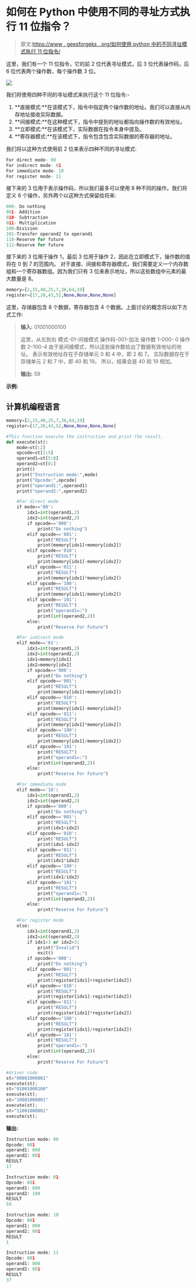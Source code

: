 # 如何在 Python 中使用不同的寻址方式执行 11 位指令？

> 原文:[https://www . geesforgeks . org/如何使用 python 中的不同寻址模式执行 11 位指令/](https://www.geeksforgeeks.org/how-to-execute-a-11-digit-instruction-using-different-addressing-modes-in-python/)

这里，我们有一个 11 位指令，它的前 2 位代表寻址模式，后 3 位代表操作码，后 6 位代表两个操作数，每个操作数 3 位。

![](img/f93085a2c4aa1e689b26450b677abdc9.png)

我们将使用四种不同的寻址模式来执行这个 11 位指令:-

1.  **直接模式:**在该模式下，指令中指定两个操作数的地址。我们可以直接从内存地址接收实际数据。
2.  **间接模式:**在这种模式下，指令中提到的地址都指向操作数的有效地址。
3.  **立即模式:**在该模式下，实际数据在指令本身中提及。
4.  **寄存器模式:**在该模式下，指令包含包含实际数据的寄存器的地址。

我们将以这种方式使用前 2 位来表示四种不同的寻址模式:

```py
For direct mode- 00
For indirect mode- 01
For immediate mode- 10
For register mode- 11

```

接下来的 3 位用于表示操作码，所以我们最多可以使用 8 种不同的操作。我们将定义 6 个操作，另外两个以这种方式保留给将来:

```py
000- Do nothing
001- Addition
010- Subtraction
011- Multiplication
100-Division
101-Transfer operand2 to operand1
110-Reserve for future
111-Reserve for future

```

接下来的 3 位用于操作 1，最后 3 位用于操作 2，因此在立即模式下，操作数的值将在 0 到 7 的范围内。
对于直接、间接和寄存器模式，我们需要定义一个内存数组和一个寄存器数组。因为我们只有 3 位来表示地址，所以这些数组中元素的最大数量是 8。

```py
memory=[2,15,40,25,7,36,64,19]
register=[17,20,43,52,None,None,None,None]

```

这里，存储器包含 8 个数据，寄存器包含 4 个数据。上面讨论的概念将以如下方式工作:

> **输入:** 01001000100
> 
> 这里，从左到右
> 模式-01-间接模式
> 操作码-001-加法
> 操作数 1-000- 0
> 操作数 2–100-4
> 由于是间接模式，所以这些操作数给出了数据有效地址的地址。
> 表示有效地址存在于存储单元 0 和 4 中，即 2 和 7。
> 实际数据存在于存储单元 2 和 7 中，即 40 和 19。
> 所以，结果会是 40 和 19 相加。
> 
> **输出:** 59

**示例:**

## 计算机编程语言

```py
memory=[2,15,40,25,7,36,64,19]
register=[17,20,43,52,None,None,None,None]

#This function execute the instruction and print the result. 
def execute(st):
    mode=st[:2]
    opcode=st[2:5]
    operand1=st[5:8]
    operand2=st[8:]
    print()
    print("Instruction mode:",mode)
    print("Opcode:",opcode)
    print("operand1:",operand1)
    print("operand2:",operand2)

    #For direct mode
    if mode=='00':
        idx1=int(operand1,2)
        idx2=int(operand2,2)
        if opcode=='000':
            print("Do nothing")
        elif opcode=='001':
            print("RESULT")
            print(memory[idx1]+memory[idx2])
        elif opcode=='010':
            print("RESULT")
            print(memory[idx1]-memory[idx2])
        elif opcode=='011':
            print("RESULT")
            print(memory[idx1]*memory[idx2])
        elif opcode=='100':
            print("RESULT")
            print(memory[idx1]/memory[idx2])
        elif opcode=='101':
            print("RESULT")
            print("operand1=:")
            print(int(operand2,2))
        else:
            print("Reserve For Future")

    #For indirect mode
    elif mode=='01':
        idx1=int(operand1,2)
        idx2=int(operand2,2)
        idx1=memory[idx1]
        idx2=memory[idx2]
        if opcode=='000':
            print("Do nothing")
        elif opcode=='001':
            print("RESULT")
            print(memory[idx1]+memory[idx2])
        elif opcode=='010':
            print("RESULT")
            print(memory[idx1]-memory[idx2])
        elif opcode=='011':
            print("RESULT")
            print(memory[idx1]*memory[idx2])
        elif opcode=='100':
            print("RESULT")
            print(memory[idx1]/memory[idx2])
        elif opcode=='101':
            print("RESULT")
            print("operand1=:")
            print(int(operand2,2))
        else:
            print("Reserve For Future")

    #For immediate mode
    elif mode=='10':
        idx1=int(operand1,2)
        idx2=int(operand2,2)
        if opcode=='000':
            print("Do nothing")
        elif opcode=='001':
            print("RESULT")
            print(idx1+idx2)
        elif opcode=='010':
            print("RESULT")
            print(idx1-idx2)
        elif opcode=='011':
            print("RESULT")
            print(idx1*idx2)
        elif opcode=='100':
            print("RESULT")
            print(idx1/idx2)
        elif opcode=='101':
            print("RESULT")
            print("operand1=:")
            print(int(operand2,2))
        else:
            print("Reserve For Future")

    #For register mode
    else:
        idx1=int(operand1,2)
        idx2=int(operand2,2)
        if idx1>3 or idx2>3:
            print("Invalid")
            exit()
        if opcode=='000':
            print("Do nothing")
        elif opcode=='001':
            print("RESULT")
            print(register[idx1]+register[idx2])
        elif opcode=='010':
            print("RESULT")
            print(register[idx1]-register[idx2])
        elif opcode=='011':
            print("RESULT")
            print(register[idx1]*register[idx2])
        elif opcode=='100':
            print("RESULT")
            print(register[idx1]/register[idx2])
        elif opcode=='101':
            print("RESULT")
            print("operand1=:")
            print(int(operand2,2))
        else:
            print("Reserve For Future")

#driver code
st="00001000001"
execute(st);
st="01001000100"
execute(st);
st="10001000001"
execute(st);
st="11001000001"
execute(st);
```

**输出:**

```py
Instruction mode: 00
Opcode: 001
operand1: 000
operand2: 001
RESULT
17

Instruction mode: 01
Opcode: 001
operand1: 000
operand2: 100
RESULT
59

Instruction mode: 10
Opcode: 001
operand1: 000
operand2: 001
RESULT
1

Instruction mode: 11
Opcode: 001
operand1: 000
operand2: 001
RESULT
37

```